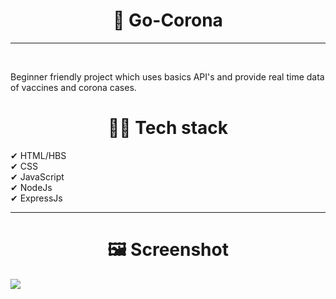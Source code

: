 <h1 align="center"> 🌵 Go-Corona</h1>
<hr>
<br>
<p>Beginner friendly project which uses basics API's and provide real time data of vaccines and corona cases.
<h1 align="center">👩‍💻 Tech stack</h1>
✔ HTML/HBS <br>
✔ CSS <br>
✔ JavaScript <br>
✔ NodeJs <br>
✔ ExpressJs <br>
</p>
<hr>
<h1 align="center">🖼 Screenshot</h1>
<img align="center" src="https://user-images.githubusercontent.com/77394228/125890843-a430b246-67bc-4ec2-9fee-f7513f8df3ee.png"/>

